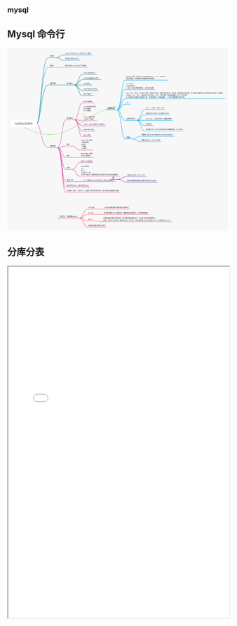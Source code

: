 ### mysql

## Mysql 命令行

![Image 1](_media/d7ee363b535948d5bc63c6cbc70d6340.png)

## 分库分表

<iframe src="web/mind-map/_media/a6036bc160ae4a8c8de40da9c4a74f2b.pdf" width="100%" height="800" ></iframe>
